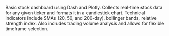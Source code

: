 Basic stock dashboard using Dash and Plotly. Collects real-time stock data for any given ticker and formats it in a candlestick chart. Technical indicators include SMAs (20, 50, and 200-day), bollinger bands, relative strength index. Also includes trading volume analysis and allows for flexible timeframe selection.